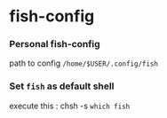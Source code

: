 # fish-config
### Personal fish-config

path to config `/home/$USER/.config/fish`

### Set `fish` as default shell

execute this : chsh -s `which fish`

